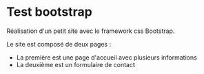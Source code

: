<h1>Test bootstrap</h1>

<p>Réalisation d'un petit site avec le framework css Bootstrap.</p>
<p>Le site est composé de deux pages :</p>
<ul>
  <li>La première est une page d'accueil avec plusieurs informations</li>
  <li>La deuxième est un formulaire de contact</li>
</ul>
